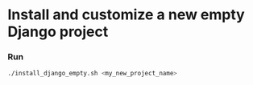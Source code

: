 # Install and customize a new empty Django project

### Run
```sh
./install_django_empty.sh <my_new_project_name>
```
